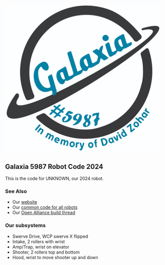 ![](important-files/markdown/logo.jpg)

## Galaxia 5987 Robot Code 2024
This is the code for UNKNOWN, our 2024 robot.

### See Also
 - Our [website](https://galaxia5987.com)
 - Our [common code for all robots](https://github.com/Galaxia5987/common)
 - Our [Open Alliance build thread](https://www.chiefdelphi.com/t/frc-5987-galaxia-2024-build-thread-open-alliance)

### Our subsystems
 - Swerve Drive, WCP swerve X flipped
 - Intake, 2 rollers with wrist
 - Amp/Trap, wrist on elevator
 - Shooter, 2 rollers top and bottom
 - Hood, wrist to move shooter up and down
